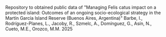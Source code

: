 Repository to obtained public data of "Managing Felis catus impact on a protected island: Outcomes of an ongoing socio-ecological strategy in the Martín García Island Reserve (Buenos Aires, Argentina)" Barbe, I., Rodríguez-Planes, L., Jacoby, R., Szmelc, A., Domínguez, G., Asín, N., Cueto, M.E., Orozco, M.M. 2025
